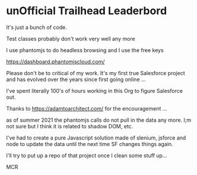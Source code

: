 # unOfficial Trailhead Leaderbord 

It's just a bunch of code.

Test classes probably don't work very well any more

I use phantomjs to do headless browsing and I use the free keys 

https://dashboard.phantomjscloud.com/

Please don't be to critical of my work. It's my first true Salesforce project and has evolved over the years since first going online ...

I've spent literally 100's of hours working in this Org to figure Salesforce out.

Thanks to https://adamtoarchitect.com/ for the encouragement ...

as of summer 2021 the phantomjs calls do not pull in the data any more. I;m not sure but I think it is related to shadow DOM, etc.

I've had to create a pure Javascript solution made of slenium, jsforce and node to update the data until the next time SF changes things again.

I'll try to put up a repo of that project once I clean some stuff up...

MCR





